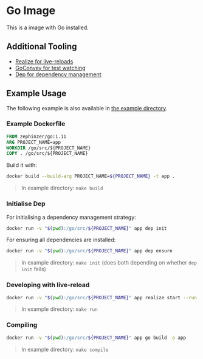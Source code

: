 # Go Image
This is a image with Go installed.

## Additional Tooling
- [Realize for live-reloads](https://github.com/oxequa/realize)
- [GoConvey for test watching](https://github.com/smartystreets/goconvey)
- [Dep for dependency management](https://github.com/golang/dep)

## Example Usage
The following example is also available in [the example directory](./example).

### Example Dockerfile
```dockerfile
FROM zephinzer/go:1.11
ARG PROJECT_NAME=app
WORKDIR /go/src/${PROJECT_NAME}
COPY . /go/src/${PROJECT_NAME}
```

Build it with:

```bash
docker build --build-arg PROJECT_NAME=${PROJECT_NAME} -t app .
```

> In example directory: `make build`

### Initialise Dep

For initialising a dependency management strategy:

```bash
docker run -v "$(pwd):/go/src/${PROJECT_NAME}" app dep init
```

For ensuring all dependencies are installed:

```bash
docker run -v "$(pwd):/go/src/${PROJECT_NAME}" app dep ensure
```

> In example directory: `make init` (does both depending on whether `dep init` fails)

### Developing with live-reload

```bash
docker run -v "$(pwd):/go/src/${PROJECT_NAME}" app realize start --run main.go
```

> In example directory: `make run`

### Compiling

```bash
docker run -v "$(pwd):/go/src/${PROJECT_NAME}" app go build -o app
```

> In example directory: `make compile`
